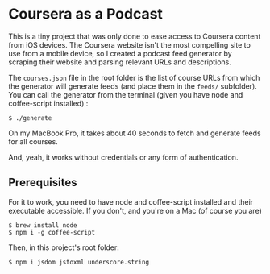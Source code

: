 # Coursera as a Podcast

This is a tiny project that was only done to ease access to Coursera content from iOS devices. The Coursera 
website isn't the most compelling site to use from a mobile device, so I created a podcast feed generator by scraping
their website and parsing relevant URLs and descriptions.

The `courses.json` file in the root folder is the list of course URLs from which the generator will generate feeds 
(and place them in the `feeds/` subfolder). You can call the generator from the terminal (given you have node and coffee-script installed) :

    $ ./generate
    
On my MacBook Pro, it takes about 40 seconds to fetch and generate feeds for all courses.

And, yeah, it works without credentials or any form of authentication.

## Prerequisites

For it to work, you need to have node and coffee-script installed and their executable accessible. If you don't, and you're on a Mac (of course you are)

    $ brew install node
    $ npm i -g coffee-script

Then, in this project's root folder:

    $ npm i jsdom jstoxml underscore.string


